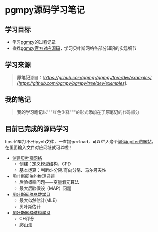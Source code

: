 # pgmpy源码学习笔记

## 学习目标
 - 学习[pgmpy](https://github.com/pgmpy/pgmpy)的过程记录
 - 查找[pgmpy官方对应源码](https://github.com/pgmpy/pgmpy/tree/dev/pgmpy)，学习贝叶斯网络各部分知识的实现细节

## 学习来源
> **原笔记**源自：*[https://github.com/pgmpy/pgmpy/tree/dev/examples](https://github.com/pgmpy/pgmpy/tree/dev/examples)*.

## 我的笔记
> **我的学习笔记**以"""红色注释"""的形式**添加**在了**原笔记**的代码部分
>

## 目前已完成的源码学习
tips:如果打不开ipynb文件，一直提示reload，可以进入这个[阅读jupiter的网站](https://nbviewer.jupyter.org/)，在里面输入文件对应网址就可以啦！
 - [创建贝叶斯网络](https://github.com/pokaaa/pgmpy-study-notes/blob/main/Creating%20a%20Discrete%20Bayesian%20Network.ipynb)
   - 创建：定义模型结构、CPD 
   - 基本运算：判断d-分隔/有向分隔、马尔可夫性 
 - [贝叶斯网络的推理问题](https://github.com/pokaaa/pgmpy-study-notes/blob/main/Inference%20in%20Discrete%20Bayesian%20Networks.ipynb)
   - 后验概率问题——变量消元算法
   - 最大后验假设（MAP）问题
 - [贝叶斯网络参数学习](https://github.com/pokaaa/pgmpy-study-notes/blob/main/Learning%20Parameters%20in%20Discrete%20Bayesian%20Networks.ipynb)
   - 最大似然估计(MLE)
   - 贝叶斯估计
 - [贝叶斯网络结构学习](https://github.com/pokaaa/pgmpy-study-notes/blob/main/Structure%20Learning%20in%20Bayesian%20Networks.ipynb)
   - CH评分
   - 爬山法

